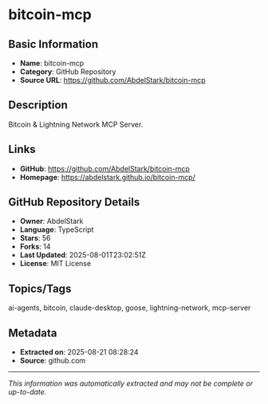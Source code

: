# bitcoin-mcp

## Basic Information
- **Name**: bitcoin-mcp
- **Category**: GitHub Repository
- **Source URL**: https://github.com/AbdelStark/bitcoin-mcp

## Description
Bitcoin & Lightning Network MCP Server.

## Links
- **GitHub**: https://github.com/AbdelStark/bitcoin-mcp
- **Homepage**: https://abdelstark.github.io/bitcoin-mcp/

## GitHub Repository Details
- **Owner**: AbdelStark
- **Language**: TypeScript
- **Stars**: 56
- **Forks**: 14
- **Last Updated**: 2025-08-01T23:02:51Z
- **License**: MIT License

## Topics/Tags
ai-agents, bitcoin, claude-desktop, goose, lightning-network, mcp-server

## Metadata
- **Extracted on**: 2025-08-21 08:28:24
- **Source**: github.com

---
*This information was automatically extracted and may not be complete or up-to-date.*
